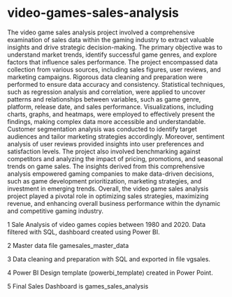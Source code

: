 # video-games-sales-analysis
The video game sales analysis project involved a comprehensive examination of sales data within the gaming industry to extract valuable insights and drive strategic decision-making. The primary objective was to understand market trends, identify successful game genres, and explore factors that influence sales performance. The project encompassed data collection from various sources, including sales figures, user reviews, and marketing campaigns. Rigorous data cleaning and preparation were performed to ensure data accuracy and consistency. Statistical techniques, such as regression analysis and correlation, were applied to uncover patterns and relationships between variables, such as game genre, platform, release date, and sales performance. Visualizations, including charts, graphs, and heatmaps, were employed to effectively present the findings, making complex data more accessible and understandable. Customer segmentation analysis was conducted to identify target audiences and tailor marketing strategies accordingly. Moreover, sentiment analysis of user reviews provided insights into user preferences and satisfaction levels. The project also involved benchmarking against competitors and analyzing the impact of pricing, promotions, and seasonal trends on game sales. The insights derived from this comprehensive analysis empowered gaming companies to make data-driven decisions, such as game development prioritization, marketing strategies, and investment in emerging trends. Overall, the video game sales analysis project played a pivotal role in optimizing sales strategies, maximizing revenue, and enhancing overall business performance within the dynamic and competitive gaming industry.

1 Sale Analysis of video games copies between 1980 and 2020. Data filtered with SQL, dashboard created using Power BI.

2 Master data file gamesales_master_data

3 Data cleaning and preparation with SQL and exported in file vgsales.

4 Power BI Design template (powerbi_template) created in Power Point.

5 Final Sales Dashboard is games_sales_analysis
